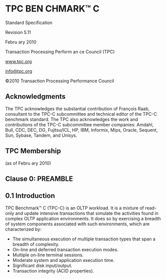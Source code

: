 # TPC BEN CHMARK™ C

Standard Specification

Revision  5.11

Febru ary 2010

Transaction  Processing Perform an ce Council (TPC)

www.tpc.org

info@tpc.org

©2010 Transaction  Processing Performance Council

## Acknowledgments

The TPC acknowledges the substantial contribution of François Raab, consultant to the TPC-C subcommittee and technical editor of the TPC-C benchmark standard. The TPC also acknowledges the work and contributions of the TPC-C subcommittee member companies: Amdahl, Bull, CDC, DEC, DG, Fujitsu/ICL, HP, IBM, Informix, Mips, Oracle, Sequent, Sun, Sybase, Tandem, and Unisys.

## TPC Membership

(as of Febru ary 2010)

## Clause 0: PREAMBLE

## 0.1 Introduction

TPC Benchmark™ C (TPC-C) is an OLTP workload. It is a mixture of read-only and update intensive transactions that simulate the activities found in complex OLTP application environments.  It does so by exercising a breadth of system components associated with such environments, which are characterized  by:

* The simultaneous execution of multiple transaction types that span a breadth of complexity.
* On-line and deferred transaction execution modes.
* Multiple on-line terminal sessions.
* Moderate system and application execution time.
* Significant disk input/output.
* Transaction integrity (ACID properties).

